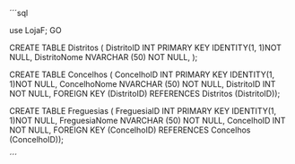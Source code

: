 ´´´sql

use LojaF;
GO

CREATE TABLE Distritos (
DistritoID INT PRIMARY KEY IDENTITY(1, 1)NOT NULL, 
DistritoNome NVARCHAR (50) NOT NULL,
);

CREATE TABLE Concelhos (
ConcelhoID INT PRIMARY KEY IDENTITY(1, 1)NOT NULL,
ConcelhoNome NVARCHAR (50) NOT NULL,
DistritoID INT NOT NULL, 
FOREIGN KEY (DistritoID) REFERENCES Distritos (DistritoID));

CREATE TABLE Freguesias (
FreguesiaID INT PRIMARY KEY IDENTITY(1, 1)NOT NULL,
FreguesiaNome NVARCHAR (50) NOT NULL,
ConcelhoID INT NOT NULL, 
FOREIGN KEY (ConcelhoID) REFERENCES Concelhos (ConcelhoID));

´´´
